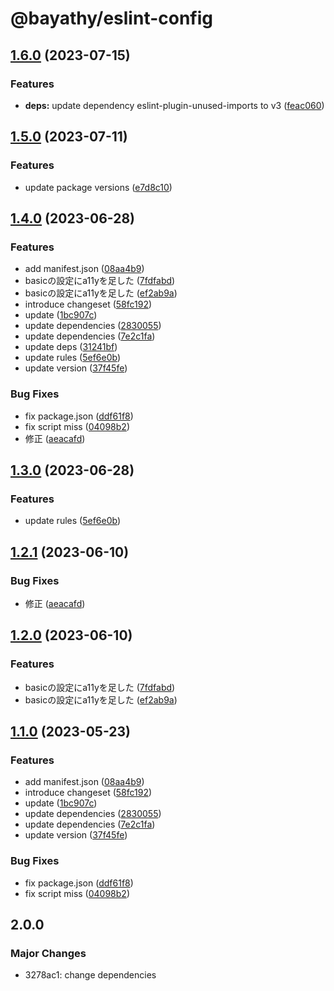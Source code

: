 # @bayathy/eslint-config

## [1.6.0](https://github.com/Bayathy/eslint/compare/eslint-config-v1.5.0...eslint-config-v1.6.0) (2023-07-15)


### Features

* **deps:** update dependency eslint-plugin-unused-imports to v3 ([feac060](https://github.com/Bayathy/eslint/commit/feac060d043f9030d312f763033c95d73c16d323))

## [1.5.0](https://github.com/Bayathy/eslint/compare/eslint-config-v1.4.0...eslint-config-v1.5.0) (2023-07-11)


### Features

* update package versions ([e7d8c10](https://github.com/Bayathy/eslint/commit/e7d8c10466d034d4cb0b53013fa4ad44475b5ead))

## [1.4.0](https://github.com/Bayathy/eslint/compare/eslint-config-v1.3.1...eslint-config-v1.4.0) (2023-06-28)


### Features

* add manifest.json ([08aa4b9](https://github.com/Bayathy/eslint/commit/08aa4b9e80c2be7f888cbcc0b422bdaf640caea5))
* basicの設定にa11yを足した ([7fdfabd](https://github.com/Bayathy/eslint/commit/7fdfabd9cdf9f10c3b82fb2430f3e99f8d3f6c15))
* basicの設定にa11yを足した ([ef2ab9a](https://github.com/Bayathy/eslint/commit/ef2ab9a0642a70d623c9279582e85bf12aa4af00))
* introduce changeset ([58fc192](https://github.com/Bayathy/eslint/commit/58fc1920cd651f31c206a7e10d8500ea5796cc19))
* update ([1bc907c](https://github.com/Bayathy/eslint/commit/1bc907c66ad0b64f47d7956028c8dc1d72b713b8))
* update dependencies ([2830055](https://github.com/Bayathy/eslint/commit/28300552f92684aa277ebdc19dc6f21829824cfe))
* update dependencies ([7e2c1fa](https://github.com/Bayathy/eslint/commit/7e2c1fa5fa09e8b89800e4c54230262c45888624))
* update deps ([31241bf](https://github.com/Bayathy/eslint/commit/31241bf1ccc7e0ac41644e049b632b133750973c))
* update rules ([5ef6e0b](https://github.com/Bayathy/eslint/commit/5ef6e0b73c1af99f81d23f746d00d69d167b806c))
* update version ([37f45fe](https://github.com/Bayathy/eslint/commit/37f45fe837fd823f5a80244221d274fa04789494))


### Bug Fixes

* fix package.json ([ddf61f8](https://github.com/Bayathy/eslint/commit/ddf61f857bb26fd0675b4a01aaa2f90593e08ec8))
* fix script miss ([04098b2](https://github.com/Bayathy/eslint/commit/04098b25d6a3508ad753bc6e1f1c1ccea658cd62))
* 修正 ([aeacafd](https://github.com/Bayathy/eslint/commit/aeacafdc7f14c1df234b5c2849620cc59dc75f1c))

## [1.3.0](https://github.com/Bayathy/eslint/compare/eslint-config-v1.2.1...eslint-config-v1.3.0) (2023-06-28)


### Features

* update rules ([5ef6e0b](https://github.com/Bayathy/eslint/commit/5ef6e0b73c1af99f81d23f746d00d69d167b806c))

## [1.2.1](https://github.com/Bayathy/eslint/compare/eslint-config-v1.2.0...eslint-config-v1.2.1) (2023-06-10)


### Bug Fixes

* 修正 ([aeacafd](https://github.com/Bayathy/eslint/commit/aeacafdc7f14c1df234b5c2849620cc59dc75f1c))

## [1.2.0](https://github.com/Bayathy/eslint/compare/eslint-config-v1.1.0...eslint-config-v1.2.0) (2023-06-10)


### Features

* basicの設定にa11yを足した ([7fdfabd](https://github.com/Bayathy/eslint/commit/7fdfabd9cdf9f10c3b82fb2430f3e99f8d3f6c15))
* basicの設定にa11yを足した ([ef2ab9a](https://github.com/Bayathy/eslint/commit/ef2ab9a0642a70d623c9279582e85bf12aa4af00))

## [1.1.0](https://github.com/Bayathy/eslint/compare/eslint-config-v1.0.1...eslint-config-v1.1.0) (2023-05-23)


### Features

* add manifest.json ([08aa4b9](https://github.com/Bayathy/eslint/commit/08aa4b9e80c2be7f888cbcc0b422bdaf640caea5))
* introduce changeset ([58fc192](https://github.com/Bayathy/eslint/commit/58fc1920cd651f31c206a7e10d8500ea5796cc19))
* update ([1bc907c](https://github.com/Bayathy/eslint/commit/1bc907c66ad0b64f47d7956028c8dc1d72b713b8))
* update dependencies ([2830055](https://github.com/Bayathy/eslint/commit/28300552f92684aa277ebdc19dc6f21829824cfe))
* update dependencies ([7e2c1fa](https://github.com/Bayathy/eslint/commit/7e2c1fa5fa09e8b89800e4c54230262c45888624))
* update version ([37f45fe](https://github.com/Bayathy/eslint/commit/37f45fe837fd823f5a80244221d274fa04789494))


### Bug Fixes

* fix package.json ([ddf61f8](https://github.com/Bayathy/eslint/commit/ddf61f857bb26fd0675b4a01aaa2f90593e08ec8))
* fix script miss ([04098b2](https://github.com/Bayathy/eslint/commit/04098b25d6a3508ad753bc6e1f1c1ccea658cd62))

## 2.0.0

### Major Changes

- 3278ac1: change dependencies
